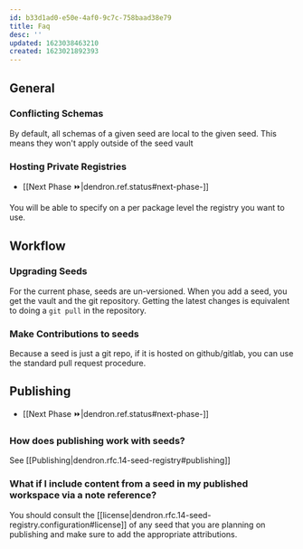 ```yaml
---
id: b33d1ad0-e50e-4af0-9c7c-758baad38e79
title: Faq
desc: ''
updated: 1623038463210
created: 1623021892393
---
```


## General

### Conflicting Schemas

By default, all schemas of a given seed are local to the given seed. This means they won't apply outside of the seed vault

### Hosting Private Registries
- [[Next Phase ⏩|dendron.ref.status#next-phase-]]

You will be able to specify on a per package level the registry you want to use. 

## Workflow

### Upgrading Seeds

For the current phase, seeds are un-versioned. When you add a seed, you get the vault and the git repository. Getting the latest changes is equivalent to doing a `git pull` in the repository. 

### Make Contributions to seeds

Because a seed is just a git repo, if it is hosted on github/gitlab, you can use the standard pull request procedure.


## Publishing
- [[Next Phase ⏩|dendron.ref.status#next-phase-]]

### How does publishing work with seeds?

See [[Publishing|dendron.rfc.14-seed-registry#publishing]]

### What if I include content from a seed in my published workspace via a note reference?

You should consult the [[license|dendron.rfc.14-seed-registry.configuration#license]] of any seed that you are planning on publishing and make sure to add the appropriate attributions. 